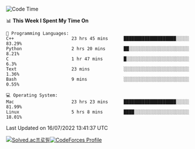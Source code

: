 
<!--START_SECTION:waka-->
![Code Time](http://img.shields.io/badge/Code%20Time-0%20secs-blue)

📊 **This Week I Spent My Time On** 

```text
💬 Programming Languages: 
C++                      23 hrs 45 mins      ████████████████████░░░░░   83.29% 
Python                   2 hrs 20 mins       ██░░░░░░░░░░░░░░░░░░░░░░░   8.21% 
C                        1 hr 47 mins        █░░░░░░░░░░░░░░░░░░░░░░░░   6.3% 
Text                     23 mins             ░░░░░░░░░░░░░░░░░░░░░░░░░   1.36% 
Bash                     9 mins              ░░░░░░░░░░░░░░░░░░░░░░░░░   0.55%

💻 Operating System: 
Mac                      23 hrs 23 mins      ████████████████████░░░░░   81.99% 
Linux                    5 hrs 8 mins        ████░░░░░░░░░░░░░░░░░░░░░   18.01%

```


 Last Updated on 16/07/2022 13:41:37 UTC
<!--END_SECTION:waka-->
[![Solved.ac프로필](http://mazassumnida.wtf/api/generate_badge?boj=hckim96)](https://solved.ac/hckim96)[![CodeForces Profile](https://cf.leed.at?id=hckim96)](https://codeforces.com/profile/hckim96)
